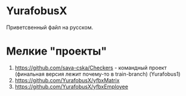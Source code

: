# YurafobusX
Приветсвенный файл на русском.
# Мелкие "проекты"
1. https://github.com/sava-cska/Checkers - командный проект (финальная версия лежит почему-то в train-branch) (Yurafobus1)
2. https://github.com/YurafobusX/yfbxMatrix
3. https://github.com/YurafobusX/yfbxEmployee
